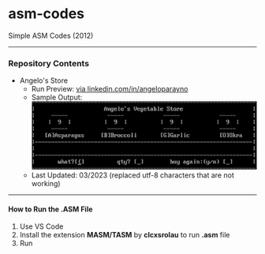 # asm-codes
Simple ASM Codes (2012)

---
### Repository Contents
* Angelo's Store
  * Run Preview: [via linkedin.com/in/angeloparayno](https://www.linkedin.com/posts/angeloparayno_after-all-the-ai-chatgpt-google-bard-activity-7044446734051147776-puxD?utm_source=share&utm_medium=member_desktop)
  * Sample Output:
![](https://github.com/angeloparayno/asm-codes/blob/main/Images/Angelo's%20Store%20-%20Sample%20Output%201.png)
  * Last Updated: 03/2023 (replaced utf-8 characters that are not working)
 
---
#### How to Run the **.ASM** File
1. Use VS Code
2. Install the extension **MASM/TASM** by **clcxsrolau** to run **.asm** file
3. Run
